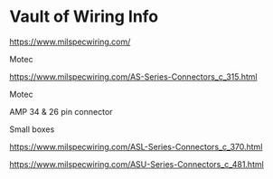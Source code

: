 # Vault of Wiring Info

<https://www.milspecwiring.com/>

Motec

<https://www.milspecwiring.com/AS-Series-Connectors_c_315.html>

Motec

AMP 34 & 26 pin connector

Small boxes

<https://www.milspecwiring.com/ASL-Series-Connectors_c_370.html>

<https://www.milspecwiring.com/ASU-Series-Connectors_c_481.html>
